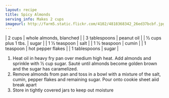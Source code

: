 ```yaml
---
layout: recipe
title: Spicy Almonds
serving_info: Makes 2 cups
imageurl: http://farm5.static.flickr.com/4102/4818368342_26ed37bcbf.jpg
---
```

<!-- Ingredients -->

| 2 cups | whole almonds, blanched |
| 3 tablespoons | peanut oil |
| 1⁄2 cups plus 1 tbs. | sugar |
| 1 1⁄2 teaspoon | salt |
| 1 1⁄2 teaspoon | cumin |
| 1 teaspoon | hot pepper flakes |
| 1 tablespoons | sugar |

<!-- split -->
<!-- Steps -->
1. Heat oil in heavy fry pan over medium high heat. Add almonds and sprinkle with 1⁄2 cup sugar. Sauté until almonds become golden brown and the sugar has caramelized.
2. Remove almonds from pan and toss in a bowl with a mixture of the salt, cumin, pepper flakes and remaining sugar. Pour onto cookie sheet aiid break apart
3. Store in tightly covered jars to keep out moisture  